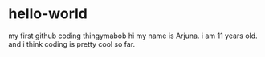 # hello-world
my first github coding thingymabob
hi my name is Arjuna. i am 11 years old. and i think coding is pretty cool so far.
